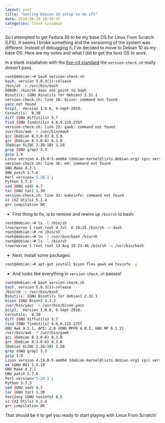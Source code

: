 ```yaml
---
layout: post
title: "Getting Debian 10 setup to do LFS"
date: 2019-08-19 18:30:47
categories: linux sysadmin
---
```


So I attempted to get Fedora 30 to be my base OS for
Linux From Scratch (LFS). It seems I broke something
and the versioning of the system was different. Instead
of debugging it, I've decided to move to Debian 10 as my
base OS. Here are my notes and what I did to get the
host OS to work.

In a blank installation with the [live-cd standard](https://cdimage.debian.org/debian-cd/current-live/amd64/iso-hybrid/debian-live-10.0.0-amd64-standard.iso) the `version-check.sh` really doesn't pass.

```bash
root@debian:~# bash version-check.sh
bash, version 5.0.3(1)-release
/bin/sh -> /usr/bin/dash
ERROR: /bin/sh does not point to bash
Binutils: (GNU Binutils for Debian) 2.31.1
version-check.sh: line 10: bison: command not found
yacc not found
bzip2,  Version 1.0.6, 6-Sept-2010.
Coreutils:  8.30
diff (GNU diffutils) 3.7
find (GNU findutils) 4.6.0.225-235f
version-check.sh: line 22: gawk: command not found
/usr/bin/awk -> /usr/bin/mawk
gcc (Debian 8.3.0-6) 8.3.0
g++ (Debian 8.3.0-6) 8.3.0
(Debian GLIBC 2.28-10) 2.28
grep (GNU grep) 3.3
gzip 1.9
Linux version 4.19.0-5-amd64 (debian-kernel@lists.debian.org) (gcc version 8.3.0 (Debian 8.3.0-7)) #1 SMP Debian 4.19.37-5 (2019-06-19)
version-check.sh: line 36: m4: command not found
GNU Make 4.2.1
GNU patch 2.7.6
Perl version='5.28.1';
Python 3.7.3
sed (GNU sed) 4.7
tar (GNU tar) 1.30
version-check.sh: line 43: makeinfo: command not found
xz (XZ Utils) 5.2.4
g++ compilation OK
```

- First thing to fix, is to remove and rewire up `/bin/sh` to bash:

```bash
root@debian:~# ls -l /bin/sh
lrwxrwxrwx 1 root root 4 Jul  6 10:25 /bin/sh -> dash
root@debian:~# rm /bin/sh
root@debian:~# ln -s /usr/bin/bash /bin/sh
root@debian:~# ls -l /bin/sh
lrwxrwxrwx 1 root root 13 Aug 19 23:46 /bin/sh -> /usr/bin/bash
```

- Next, install some packages:

```bash
root@debian:~# apt-get install bison flex gawk m4 texinfo -y
```

- And looks like everything in `version-check.sh` passes!

```bash
root@debian:~# bash version-check.sh
bash, version 5.0.3(1)-release
/bin/sh -> /usr/bin/bash
Binutils: (GNU Binutils for Debian) 2.31.1
bison (GNU Bison) 3.3.2
/usr/bin/yacc -> /usr/bin/bison.yacc
bzip2,  Version 1.0.6, 6-Sept-2010.
Coreutils:  8.30
diff (GNU diffutils) 3.7
find (GNU findutils) 4.6.0.225-235f
GNU Awk 4.2.1, API: 2.0 (GNU MPFR 4.0.2, GNU MP 6.1.2)
/usr/bin/awk -> /usr/bin/gawk
gcc (Debian 8.3.0-6) 8.3.0
g++ (Debian 8.3.0-6) 8.3.0
(Debian GLIBC 2.28-10) 2.28
grep (GNU grep) 3.3
gzip 1.9
Linux version 4.19.0-5-amd64 (debian-kernel@lists.debian.org) (gcc version 8.3.0 (Debian 8.3.0-7)) #1 SMP Debian 4.19.37-5 (2019-06-19)
m4 (GNU M4) 1.4.18
GNU Make 4.2.1
GNU patch 2.7.6
Perl version='5.28.1';
Python 3.7.3
sed (GNU sed) 4.7
tar (GNU tar) 1.30
texi2any (GNU texinfo) 6.5
xz (XZ Utils) 5.2.4
g++ compilation OK
```

That should be it to get you ready to start playing with
Linux From Scratch!
